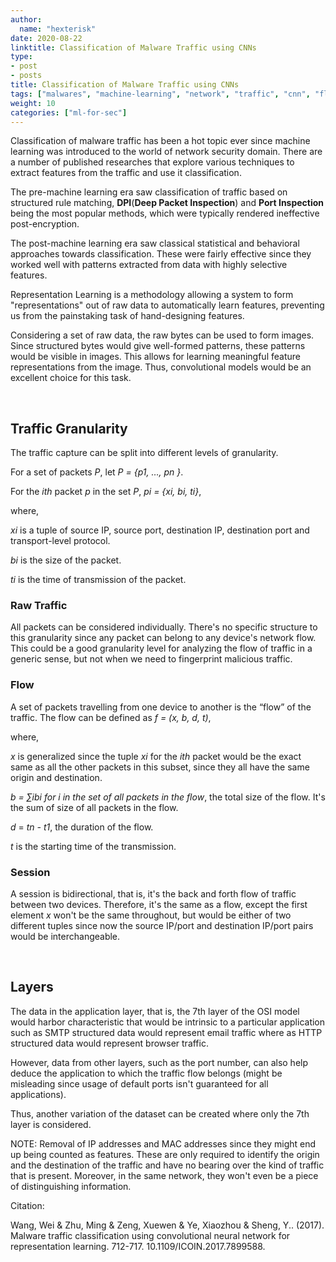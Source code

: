 ```yaml
---
author:
  name: "hexterisk"
date: 2020-08-22
linktitle: Classification of Malware Traffic using CNNs
type:
- post
- posts
title: Classification of Malware Traffic using CNNs
tags: ["malwares", "machine-learning", "network", "traffic", "cnn", "flow"]
weight: 10
categories: ["ml-for-sec"]
---
```


Classification of malware traffic has been a hot topic ever since machine learning was introduced to the world of network security domain. There are a number of published researches that explore various techniques to extract features from the traffic and use it classification.

The pre-machine learning era saw classification of traffic based on structured rule matching, **DPI**(**Deep Packet Inspection**) and **Port Inspection** being the most popular methods, which were typically rendered ineffective post-encryption.

The post-machine learning era saw classical statistical and behavioral approaches towards classification. These were fairly effective since they worked well with patterns extracted from data with highly selective features.

Representation Learning is a methodology allowing a system to form "representations" out of raw data to automatically learn features, preventing us from the painstaking task of hand-designing features.

Considering a set of raw data, the raw bytes can be used to form images. Since structured bytes would give well-formed patterns, these patterns would be visible in images. This allows for learning meaningful feature representations from the image. Thus, convolutional models would be an excellent choice for this task.

&nbsp;

## Traffic Granularity

The traffic capture can be split into different levels of granularity.

For a set of packets _P_, let _P = {p1, …, pn }_.

For the _ith_ packet _p_ in the set _P_, _pi = {xi, bi, ti}_, 

where,

_xi_ is a tuple of source IP, source port, destination IP, destination port and transport-level protocol.

_bi_ is the size of the packet.

_ti_ is the time of transmission of the packet.

### Raw Traffic

All packets can be considered individually. There's no specific structure to this granularity since any packet can belong to any device's network flow. This could be a good granularity level for analyzing the flow of traffic in a generic sense, but not when we need to fingerprint malicious traffic.

### Flow

A set of packets travelling from one device to another is the “flow” of the traffic. The flow can be defined as _f = (x, b, d, t)_,

where, 

_x_ is generalized since the tuple _xi_ for the _ith_ packet would be the exact same as all the other packets in this subset, since they all have the same origin and destination.

_b = ∑ibi for i in the set of all packets in the flow_, the total size of the flow. It's the sum of size of all packets in the flow.

_d_ = _tn - t1_, the duration of the flow.

_t_ is the starting time of the transmission.

### Session

A session is bidirectional, that is, it's the back and forth flow of traffic between two devices. Therefore, it's the same as a flow, except the first element _x_ won't be the same throughout, but would be either of two different tuples since now the source IP/port and destination IP/port pairs would be interchangeable.

&nbsp;

## Layers

The data in the application layer, that is, the 7th layer of the OSI model would harbor characteristic that would be intrinsic to a particular application such as SMTP structured data would represent email traffic where as HTTP structured data would represent browser traffic.

However, data from other layers, such as the port number, can also help deduce the application to which the traffic flow belongs (might be misleading since usage of default ports isn't guaranteed for all applications).

Thus, another variation of the dataset can be created where only the 7th layer is considered.

NOTE: Removal of IP addresses and MAC addresses since they might end up being counted as features. These are only required to identify the origin and the destination of the traffic and have no bearing over the kind of traffic that is present. Moreover, in the same network, they won't even be a piece of distinguishing information.



Citation:

Wang, Wei & Zhu, Ming & Zeng, Xuewen & Ye, Xiaozhou & Sheng, Y.. (2017). Malware traffic classification using convolutional neural network for representation learning. 712-717. 10.1109/ICOIN.2017.7899588.